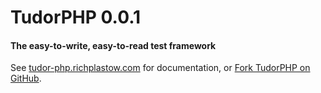 TudorPHP 0.0.1
==============

#### The easy-to-write, easy-to-read test framework

See
[tudor-php.richplastow.com](http://tudor-php.richplastow.com/)
for documentation, or 
[Fork TudorPHP on GitHub](http://github.com/richplastow/tudor-php). 

